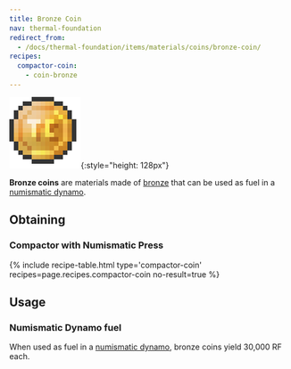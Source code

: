 ```yaml
---
title: Bronze Coin
nav: thermal-foundation
redirect_from:
  - /docs/thermal-foundation/items/materials/coins/bronze-coin/
recipes:
  compactor-coin:
    - coin-bronze
---
```


![Bronze coin](/assets/images/thermal-foundation/coin-bronze.png){:style="height: 128px"}


**Bronze coins** are materials made of [bronze](/docs/bronze-ingot/) that can be
used as fuel in a [numismatic dynamo](/docs/numismatic-dynamo/).


Obtaining
---------

### Compactor with Numismatic Press
{% include recipe-table.html type='compactor-coin' recipes=page.recipes.compactor-coin no-result=true %}


Usage
-----

### Numismatic Dynamo fuel
When used as fuel in a [numismatic dynamo](/docs/numismatic-dynamo/), bronze
coins yield 30,000 RF each.
